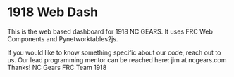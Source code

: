 # 1918 Web Dash
This is the web based dashboard for 1918 NC GEARS.
It uses FRC Web Components and Pynetworktables2js.

If you would like to know something specific about our code, reach out to us.  Our lead programming mentor can be reached here: jim at ncgears.com
Thanks!
NC Gears FRC Team 1918
